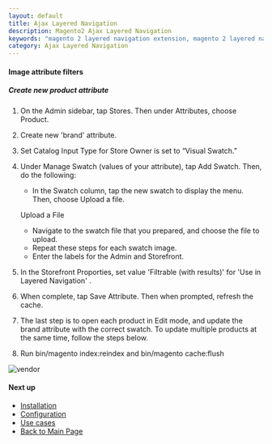 ```yaml
---
layout: default
title: Ajax Layered Navigation
description: Magento2 Ajax Layered Navigation
keywords: "magento 2 layered navigation extension, magento 2 layered navigation, magento 2 ajax layered navigation, magento 2 custom layered navigation, magento 2 layered navigation multi select, magento 2 custom product collection with layered navigation, magento create custom layered navigation, magento custom layered navigation filter, layered navigation, ajax layered navigation, ajax filters, multiple filters"
category: Ajax Layered Navigation
---
```


#### Image attribute filters


##### Create new product attribute

1.  On the Admin sidebar, tap Stores. Then under Attributes, choose Product.
2.  Create new 'brand' attribute.
3.  Set Catalog Input Type for Store Owner is set to “Visual Swatch.”
4.  Under Manage Swatch (values of your attribute), tap Add Swatch. Then, do the following:
    -  In the Swatch column, tap the new swatch to display the menu. Then, choose Upload a file.

    Upload a File
    -  Navigate to the swatch file that you prepared, and choose the file to upload.
    -  Repeat these steps for each swatch image.
    -  Enter the labels for the Admin and Storefront.

5.  In the Storefront Proporties, set value 'Filtrable (with results)' for 'Use in Layered Navigation' .
6.  When complete, tap Save Attribute. Then when prompted, refresh the cache.
7.  The last step is to open each product in Edit mode, and update the brand attribute with the correct swatch. To update multiple products at the same time, follow the steps below.
8.  Run bin/magento index:reindex and bin/magento cache:flush

![vendor](https://user-images.githubusercontent.com/412612/56506693-f4ff1b00-6527-11e9-9eeb-f21c49b3d881.png)

#### Next up
 -  [Installation](../installation)
 -  [Configuration](../#configuration)
 -  [Use cases](../#use-cases)
 -  [Back to Main Page](../)